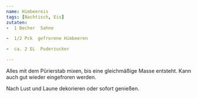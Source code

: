 ```yaml
---
name: Himbeereis
tags: [Nachtisch, Eis]
zutaten:
-  1 Becher  Sahne

-  1/2 Pck  gefrorene Himbeeren

-  ca. 2 EL  Puderzucker

---
```


Alles mit dem Pürierstab mixen, bis eine gleichmäßige Masse entsteht.
Kann auch gut wieder eingefroren werden.

Nach Lust und Laune dekorieren oder sofort genießen. 




